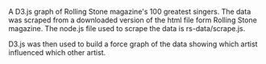 A D3.js graph of Rolling Stone magazine's 100 greatest singers. The data was scraped from a downloaded version of the html file form Rolling Stone magazine. The node.js file used to scrape the data is rs-data/scrape.js.

D3.js was then used to build a force graph of the data showing which artist influenced which other artist. 
